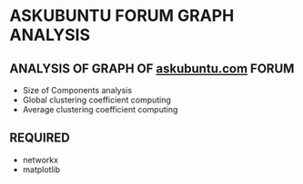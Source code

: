 # ASKUBUNTU FORUM GRAPH ANALYSIS

## ANALYSIS OF GRAPH OF [askubuntu.com](https://askubuntu.com/ "link to forum") FORUM

* Size of Components analysis
* Global clustering coefficient computing
* Average clustering coefficient computing

## REQUIRED

* networkx
* matplotlib